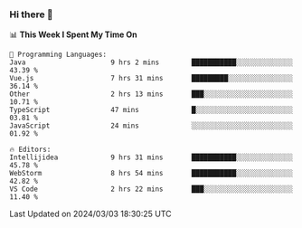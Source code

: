 ### Hi there 👋

<!--
**asdf12303116/asdf12303116** is a ✨ _special_ ✨ repository because its `README.md` (this file) appears on your GitHub profile.

Here are some ideas to get you started:

- 🔭 I’m currently working on ...
- 🌱 I’m currently learning ...
- 👯 I’m looking to collaborate on ...
- 🤔 I’m looking for help with ...
- 💬 Ask me about ...
- 📫 How to reach me: ...
- 😄 Pronouns: ...
- ⚡ Fun fact: ...
-->

<!--START_SECTION:waka-->
📊 **This Week I Spent My Time On** 

```text
💬 Programming Languages: 
Java                     9 hrs 2 mins        ███████████░░░░░░░░░░░░░░   43.39 % 
Vue.js                   7 hrs 31 mins       █████████░░░░░░░░░░░░░░░░   36.14 % 
Other                    2 hrs 13 mins       ███░░░░░░░░░░░░░░░░░░░░░░   10.71 % 
TypeScript               47 mins             █░░░░░░░░░░░░░░░░░░░░░░░░   03.81 % 
JavaScript               24 mins             ░░░░░░░░░░░░░░░░░░░░░░░░░   01.92 % 

🔥 Editors: 
Intellijidea             9 hrs 31 mins       ███████████░░░░░░░░░░░░░░   45.78 % 
WebStorm                 8 hrs 54 mins       ███████████░░░░░░░░░░░░░░   42.82 % 
VS Code                  2 hrs 22 mins       ███░░░░░░░░░░░░░░░░░░░░░░   11.40 % 
```


 Last Updated on 2024/03/03 18:30:25 UTC
<!--END_SECTION:waka-->
